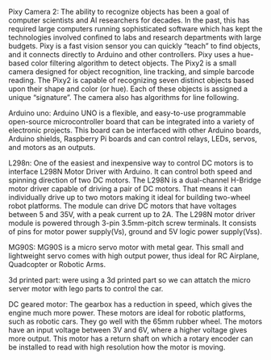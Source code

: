 Pixy Camera 2:
The ability to recognize objects has been a goal of computer scientists and AI researchers for decades. In the past, this has required large computers     running sophisticated software which has kept the technologies involved confined to labs and research departments with large budgets. Pixy is a fast       vision sensor you can quickly “teach” to find objects, and it connects directly to Arduino and other controllers. Pixy uses a hue-based color filtering     algorithm to detect objects. The Pixy2 is a small camera designed for object recognition, line tracking, and simple barcode reading. The Pixy2 is capable   of recognizing seven distinct objects based upon their shape and color (or hue).  Each of these objects is assigned a unique “signature”. The camera also   has algorithms for line following.

Arduino uno: 
Arduino UNO is a flexible, and easy-to-use programmable open-source microcontroller board that can be integrated into a variety of electronic projects.     This board can be interfaced with other Arduino boards, Arduino shields, Raspberry Pi boards and can control relays, LEDs, servos, and motors as an         outputs.
 
L298n:
One of the easiest and inexpensive way to control DC motors is to interface L298N Motor Driver with Arduino. It can control both speed and spinning        direction of two DC motors. The L298N is a dual-channel H-Bridge motor driver capable of driving a pair of DC motors. That means it can individually       drive  up to two motors making it ideal for building two-wheel robot platforms. The module can drive DC motors that have voltages between 5 and 35V,       with a peak current up to 2A. The L298N motor driver module is powered through 3-pin 3.5mm-pitch screw terminals. It consists of pins for motor             power supply(Vs), ground and 5V logic power supply(Vss).
 
MG90S: 
MG90S is a micro servo motor with metal gear. This small and lightweight servo comes with high output power, thus ideal for RC Airplane, Quadcopter or     Robotic Arms.

3d printed part:
were using a 3d printed part so we can attatch the micro server motor with lego parts to control the car.

DC geared motor:
The gearbox has a reduction in speed, which gives the engine much more power. These motors are ideal for robotic platforms, such as robotic cars. They go well with the 65mm rubber wheel. The motors have an input voltage between 3V and 6V, where a higher voltage gives more output. This motor has a return shaft on which a rotary encoder can be installed to read with high resolution how the motor is moving.

    
